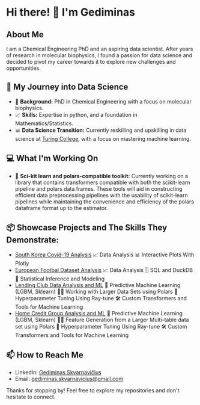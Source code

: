 
# Hi there! 👋 I'm Gediminas

## About Me
I am a Chemical Engineering PhD and an aspiring data scientist. After years of research in molecular biophysics, I found a passion for data science and decided to pivot my career towards it to explore new challenges and opportunities.

## 🚀 My Journey into Data Science
- 🔬 **Background:** PhD in Chemical Engineering with a focus on molecular biophysics.
- 📈 **Skills:** Expertise in python, and a foundation in Mathematics/Statistics.
- 📊 **Data Science Transition:** Currently reskilling and upskilling in data science at [Turing College](https://www.turingcollege.com), with a focus on mastering machine learning.

## 💻 What I'm Working On
- 🤖 **Sci-kit learn and polars-compatible toolkit:** Currently working on a library that contains transformers compatible with both the scikit-learn pipeline and polars data frames. These tools will aid in constructing efficient data preprocessing pipelines with the usability of scikit-learn pipelines while maintaining the convenience and efficiency of the polars dataframe format up to the estimator.

## 📦 Showcase Projects and The Skills They Demonstrate:
* [South Korea Covid-19 Analysis](https://github.com/gediminas-skvarnavicius/s-korea-covid-19-analysis)
  📈 Data Analysis
  📊 Interactive Plots With Plotly
* [European Footbal Dataset Analysis](https://github.com/gediminas-skvarnavicius/football-db-analysis)
  📈 Data Analysis
  🗄️ SQL and DuckDB
  📐 Statistical Inference and Modeling
* [Lending Club Data Analysis and ML](https://github.com/gediminas-skvarnavicius/lending-club)
  🤖 Predictive Machine Learning (LGBM, Sklearn)
  🐻‍❄️ Working with Larger Data Sets using Polars
  🔧 Hyperparameter Tuning Using Ray-tune
  🛠️ Custom Transformers and Tools for Machine Learning
* [Home Credit Group Analysis and ML](https://github.com/gediminas-skvarnavicius/home-credit-group-ml)
  🤖 Predictive Machine Learning (LGBM, Sklearn)
  🐻‍❄️ Feature Generation from a Larger Multi-table data set using Polars
  🔧 Hyperparameter Tuning Using Ray-tune
  🛠️ Custom Transformers and Tools for Machine Learning


## 📫 How to Reach Me
- LinkedIn: [Gediminas Skvarnavičius](https://www.linkedin.com/in/gediminas-skvarnavicius-25244457)
- Email: gediminas.skvarnavicius@gmail.com

Thanks for stopping by! Feel free to explore my repositories and don't hesitate to connect.

